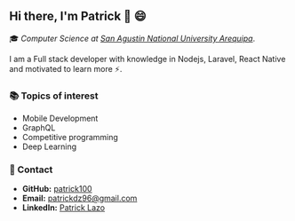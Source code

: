 ## Hi there, I'm Patrick 👋 😄 

🎓 _Computer Science at [San Agustin National University Arequipa](https://www.unsa.edu.pe/en/)_.

I am a Full stack developer with knowledge in Nodejs, Laravel, React Native and motivated to learn more ⚡.

<!--
![patrick's github stats](https://github-readme-stats.vercel.app/api?username=patrick100&show_icons=true)

### 💻 Programming 
![Top Langs](https://github-readme-stats.vercel.app/api/top-langs/?username=patrick100&hide=c)
-->

### 📚 Topics of interest 
- Mobile Development 
- GraphQL
- Competitive programming 
- Deep Learning 


### 📨 Contact
- **GitHub:** [patrick100](https://github.com/patrick100)
- **Email:** [patrickdz96@gmail.com](mailto:patrickdz96@gmail.com)
- **LinkedIn:** [Patrick Lazo](https://www.linkedin.com/in/patrick-lazo/)

<!--
**patrick100/patrick100** is a ✨ _special_ ✨ repository because its `README.md` (this file) appears on your GitHub profile.

Here are some ideas to get you started:

- 🔭 I’m currently working on ...
- 🌱 I’m currently learning ...
- 👯 I’m looking to collaborate on ...
- 🤔 I’m looking for help with ...
- 💬 Ask me about ...
- 📫 How to reach me: ...
- 😄 Pronouns: ...
- ⚡ Fun fact: ...
-->

